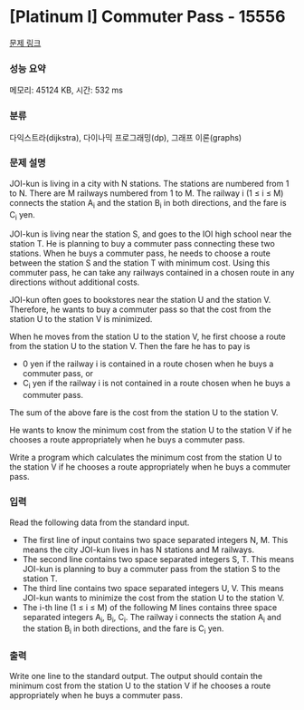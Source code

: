 # [Platinum I] Commuter Pass - 15556 

[문제 링크](https://www.acmicpc.net/problem/15556) 

### 성능 요약

메모리: 45124 KB, 시간: 532 ms

### 분류

다익스트라(dijkstra), 다이나믹 프로그래밍(dp), 그래프 이론(graphs)

### 문제 설명

<p>JOI-kun is living in a city with N stations. The stations are numbered from 1 to N. There are M railways numbered from 1 to M. The railway i (1 ≤ i ≤ M) connects the station A<sub>i</sub> and the station B<sub>i</sub> in both directions, and the fare is C<sub>i</sub> yen.</p>

<p>JOI-kun is living near the station S, and goes to the IOI high school near the station T. He is planning to buy a commuter pass connecting these two stations. When he buys a commuter pass, he needs to choose a route between the station S and the station T with minimum cost. Using this commuter pass, he can take any railways contained in a chosen route in any directions without additional costs.</p>

<p>JOI-kun often goes to bookstores near the station U and the station V. Therefore, he wants to buy a commuter pass so that the cost from the station U to the station V is minimized.</p>

<p>When he moves from the station U to the station V, he first choose a route from the station U to the station V. Then the fare he has to pay is</p>

<ul>
	<li>0 yen if the railway i is contained in a route chosen when he buys a commuter pass, or</li>
	<li>C<sub>i</sub> yen if the railway i is not contained in a route chosen when he buys a commuter pass.</li>
</ul>

<p>The sum of the above fare is the cost from the station U to the station V.</p>

<p>He wants to know the minimum cost from the station U to the station V if he chooses a route appropriately when he buys a commuter pass.</p>

<p>Write a program which calculates the minimum cost from the station U to the station V if he chooses a route appropriately when he buys a commuter pass.</p>

### 입력 

 <p>Read the following data from the standard input.</p>

<ul>
	<li>The first line of input contains two space separated integers N, M. This means the city JOI-kun lives in has N stations and M railways.</li>
	<li>The second line contains two space separated integers S, T. This means JOI-kun is planning to buy a commuter pass from the station S to the station T.</li>
	<li>The third line contains two space separated integers U, V. This means JOI-kun wants to minimize the cost from the station U to the station V.</li>
	<li>The i-th line (1 ≤ i ≤ M) of the following M lines contains three space separated integers A<sub>i</sub>, B<sub>i</sub>, C<sub>i</sub>. The railway i connects the station A<sub>i</sub> and the station B<sub>i</sub> in both directions, and the fare is C<sub>i</sub> yen.</li>
</ul>

### 출력 

 <p>Write one line to the standard output. The output should contain the minimum cost from the station U to the station V if he chooses a route appropriately when he buys a commuter pass.</p>

